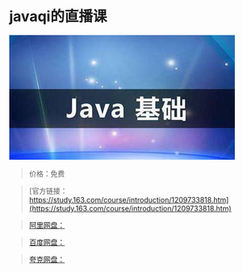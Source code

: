 # javaqi的直播课

![img](../../../assets/study163/free/7b0cb651f9cd4ca1bdf908d4c593b8e7.jpg)

> 价格：免费

> [官方链接：https://study.163.com/course/introduction/1209733818.htm](https://study.163.com/course/introduction/1209733818.htm)

> [阿里网盘：]()

> [百度网盘：]()

> [夸克网盘：]()
